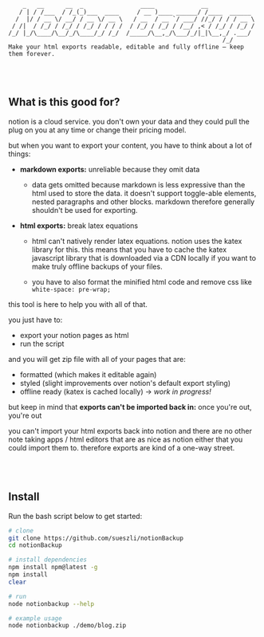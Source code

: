 ```
    _   __      __  _                ____             __
   / | / /___  / /_(_)___  ____     / __ )____ ______/ /____  ______
  /  |/ / __ \/ __/ / __ \/ __ \   / __  / __ `/ ___/ //_/ / / / __ \
 / /|  / /_/ / /_/ / /_/ / / / /  / /_/ / /_/ / /__/ ,< / /_/ / /_/ /
/_/ |_/\____/\__/_/\____/_/ /_/  /_____/\__,_/\___/_/|_|\__,_/ .___/
                                                            /_/
Make your html exports readable, editable and fully offline – keep them forever.
```

<br><br>

## What is this good for?

notion is a cloud service. you don't own your data and they could pull the plug on you at any time or change their pricing model.

but when you want to export your content, you have to think about a lot of things:

- **markdown exports:** unreliable because they omit data

  - data gets omitted because markdown is less expressive than the html used to store the data. it doesn't support toggle-able elements, nested paragraphs and other blocks. markdown therefore generally shouldn't be used for exporting.

- **html exports:** break latex equations

  - html can't natively render latex equations. notion uses the katex library for this. this means that you have to cache the katex javascript library that is downloaded via a CDN locally if you want to make truly offline backups of your files.
 
  - you have to also format the minified html code and remove css like `white-space: pre-wrap;`

this tool is here to help you with all of that.

you just have to:

- export your notion pages as html
- run the script

and you will get zip file with all of your pages that are:

- formatted (which makes it editable again)
- styled (slight improvements over notion's default export styling)
- offline ready (katex is cached locally) → _work in progress!_

but keep in mind that **exports can't be imported back in:** once you're out, you're out

you can't import your html exports back into notion and there are no other note taking apps / html editors that are as nice as notion either that you could import them to. therefore exports are kind of a one-way street.


<br><br>


## Install

Run the bash script below to get started:

```bash
# clone
git clone https://github.com/sueszli/notionBackup
cd notionBackup

# install dependencies
npm install npm@latest -g
npm install
clear

# run
node notionbackup --help

# example usage
node notionbackup ./demo/blog.zip
```
